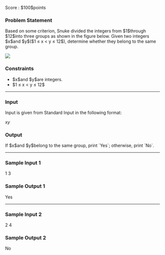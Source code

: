 
<div>

<span>

<span>

<p>
Score : $100$points
</p>

<div>

<section>

### **Problem Statement**

<p>
Based on some criterion, Snuke divided the integers from $1$through $12$into three groups as shown in the figure below.
Given two integers $x$and $y$($1 ≤ x < y ≤ 12$), determine whether they belong to the same group.
</p>

<div>

<img src="https://atcoder.jp/img/arc074/b4ab979900ed647703389d4349eb84ee.png">

</img>

</div>

</section>

</div>

<div>

<section>

### **Constraints**

<ul>

<li>
$x$and $y$are integers.
</li>

<li>
$1 ≤ x < y ≤ 12$
</li>

</ul>

</section>

</div>

---

<div>

<div>

<section>

### **Input**

<p>
Input is given from Standard Input in the following format:
</p>

<div>

$x$$y$
</div>

</section>

</div>

<div>

<section>

### **Output**

<p>
If $x$and $y$belong to the same group, print `Yes`; otherwise, print `No`.
</p>

</section>

</div>

</div>

---

<div>

<section>

### **Sample Input 1**

<div>

1 3

</div>

</section>

</div>

<div>

<section>

### **Sample Output 1**

<div>

Yes

</div>

</section>

</div>

---

<div>

<section>

### **Sample Input 2**

<div>

2 4

</div>

</section>

</div>

<div>

<section>

### **Sample Output 2**

<div>

No

</div>

</section>

</div>

</span>

</span>

</div>
